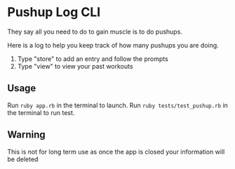 # Pushup Log CLI

They say all you need to do to gain muscle is to do pushups.

Here is a log to help you keep track of how many pushups you are doing. 

1. Type "store" to add an entry and follow the prompts
1. Type "view" to view your past workouts 

## Usage 
Run `ruby app.rb` in the terminal to launch.
Run `ruby tests/test_pushup.rb` in the terminal to run test. 

## Warning
This is not for long term use as once the app is closed your information will be deleted 
